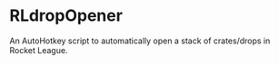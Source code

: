 # RLdropOpener
An AutoHotkey script to automatically open a stack of crates/drops in Rocket League.

